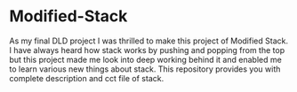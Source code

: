 # Modified-Stack
As my final DLD project I was thrilled to make this project of Modified Stack. I have always heard how stack works by pushing and popping from the top but this project made me look into deep working behind it and enabled me to learn various new things about stack. This repository provides you with complete description and cct file of stack.
